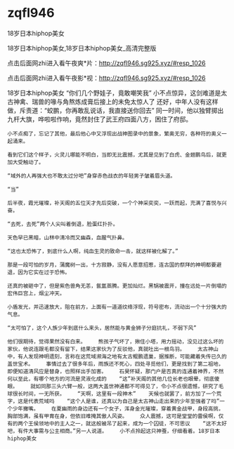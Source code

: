 # zqfl946
18岁日本hiphop美女

18岁日本hiphop美女,18岁日本hiphop美女_高清完整版

点击后面网zhi进入看午夜爽*片：http://zqfl946.sg925.xyz/#resp_1026

点击后面网zhi进入看午夜影*视：http://zqfl946.sg925.xyz/#resp_1026

18岁日本hiphop美女    “你们几个野娃子，竟敢嘲笑我”    小不点惊异，这剑难道是太古神禽、瑞兽的喙与角熬炼成膏后接上的未免太惊人了    还好，中年人没有这样做，斥责道：“蛟鹏，你再敢乱说话，我直接送你回去”    同一时间，他以独臂掷出九杆大旗，哗啦啦作响，竟然封住了武王府四面八方，困住了府邸。

    小不点痴了，忘记了其他，最后他心中又浮现出战神图录中的景象，繁奥无穷，各种符的奥义一起涌来。

    看到它们这个样子，火灵儿哪能不明白，当即无比震撼，尤其是见到了白虎、金翅鹏鸟后，就更加大受触动了。

    “域外的人再强大也不敢太过分吧”身穿赤色战衣的年轻男子皱着眉头道。

    “当”

    后半夜，霞光璀璨，补天阁的五位天才先后突破，一个个神采奕奕，一跃而起，充满了喜悦与兴奋。

    “去死，去死”两个人尖叫着倒退，脸蛋红扑扑。

    天色早已黑暗，山林中清冷而又幽森，血腥气扑鼻。

    “这也太恐怖了，到底什么人啊，纯血生灵的致命一击，就这样被化解了。”

    那是一段可怕的岁月，蒲魔树一出，十方寂静，没有人愿意招惹，连古国的祭拜的神明都要避退，因为它实在过于恐怖。

    还真的被砸中了，但是紫色兽角无恙，氤氲蒸腾。更加灿烂。黑锅被震开，撞在远处一片倒塌的宏伟巨宫上，烟尘冲天。

    小盾发光，并迅速放大，阻在前方，上面有一道道纹络浮现，符号密布，流动出一个十分强大的气息。

    “太可怕了，这个人族少年到底什么来头，居然能与黄金狮子分庭抗礼，不弱下风”

    他们很期待，觉得果然没有白来。    熊孩子气坏了，揪住小塔，用力摇动，没见过这么坏的家伙，他说连跟毛都没有留下，结果这家伙为了反驳他，真就吐出一根鸟羽。    太古神山中，有人发现神明遗刻，言称在这荒域濒海之地有太古鲲鹏遗巢，据推断，可能藏着失传已久的盖世宝术。    事情过去了很多年后，雨族还不死心，四处寻觅他们，更是找到了第二祖地，即便知道清风应是替身，也照样出手加害。    石昊怀疑，那门户是否真的连通着神界，不然何以至此，有哪个地方的河流是灵液化成的    “这”补天阁的其他几位长老也眼晕，彻底傻眼。    就如同那三头六臂一般，这两大盖世神通都不可得见了，令小不点很遗憾，研究了毛球很长时间，一无所获。    “天啊，这里有一段神木”    天候也就罢了，前方加了一个荒字，这是代表荒域吗    “这个人是谁，还真以为自己是太古神山走出来的少年至强者了吗”一个少年撇嘴。    在夏幽雨的身边还有一个女子，浑身金光璀璨，穿着黄金战甲，身段高挑，胸部饱满，虽有甲胄在身，但依旧难掩其傲人风姿。    众人震撼，这可是堂堂的雷侯啊，仅有的两个王侯领地中的主人之一，就这般被吊了起来，成为一个囚徒，不可思议    “这不太好吧，有件大事需与公主相商。”另一人说道。    小不点拎起这只神蚕，仔细看着。18岁日本hiphop美女
